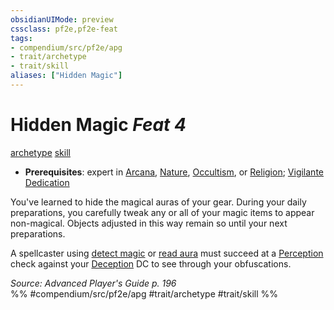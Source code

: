 ```yaml
---
obsidianUIMode: preview
cssclass: pf2e,pf2e-feat
tags:
- compendium/src/pf2e/apg
- trait/archetype
- trait/skill
aliases: ["Hidden Magic"]
---
```

# Hidden Magic  *Feat 4*  
[archetype](../../Rules/traits/archetype.md)  [skill](../../Rules/traits/skill.md)  

- **Prerequisites**: expert in [Arcana](../skills.md#Arcana), [Nature](../skills.md#Nature), [Occultism](../skills.md#Occultism), or [Religion](../skills.md#Religion); [Vigilante Dedication](vigilante-dedication-apg.md)

You've learned to hide the magical auras of your gear. During your daily preparations, you carefully tweak any or all of your magic items to appear non-magical. Objects adjusted in this way remain so until your next preparations.

A spellcaster using [detect magic](../spells/detect-magic.md) or [read aura](../spells/read-aura.md) must succeed at a [Perception](../skills.md#Perception) check against your [Deception](../skills.md#Deception) DC to see through your obfuscations.

*Source: Advanced Player's Guide p. 196*  
%% #compendium/src/pf2e/apg #trait/archetype #trait/skill %%
